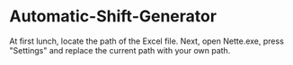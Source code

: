# Automatic-Shift-Generator
At first lunch, locate the path of the Excel file.
Next, open Nette.exe, press "Settings" and replace the current path with your own path.
